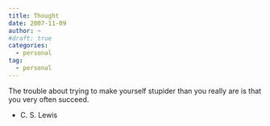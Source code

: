 ```yaml
---
title: Thought
date: 2007-11-09
author: ~
#draft: true
categories:
  - personal
tag:
  - personal
---
```




The trouble about trying to make yourself stupider than you really are is that you very often succeed.
-  C. S. Lewis


 






